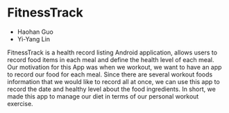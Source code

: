 # FitnessTrack

- Haohan Guo
- Yi-Yang Lin

FitnessTrack is a health record listing Android application, allows users to record food items in each meal and define the health level of each meal. Our motivation for this App was when we workout, we want to have an app to record our food for each meal. Since there are several workout foods information that we would like to record all at once, we can use this app to record the date and healthy level about the food ingredients. In short, we made this app to manage our diet in terms of our personal workout exercise.